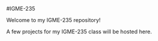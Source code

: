 #IGME-235

Welcome to my IGME-235 repository!

A few projects for my IGME-235 class will be hosted here.

